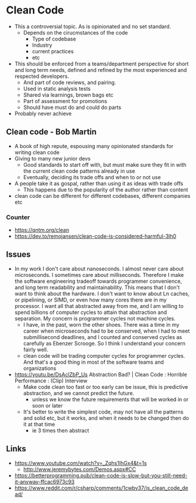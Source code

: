 # Clean Code

- This a controversial topic. As is opinionated and no set standard.
  - Depends on the cirucmstances of the code
    - Type of codebase
    - Industry
    - current practices
    - etc
- This should be enforced from a teams/department perspective for short and long term needs, defined and refined by the most experienced and respected developers.
  - And part of code reviews, and pairing.
  - Used in static analysis tests
  - Shared via learnings, brown bags etc
  - Part of assessment for promotions
  - Should have must do and could do parts
- Probably never achieve

## Clean code - Bob Martin

- A book of high repute, espousing many opinionated standards for writing clean code
- Giving to many new junior devs
  - Good standards to start off with, but must make sure they fit in with the current clean code patterns already in use
  - Eventually, deciding its trade offs and when to or not use 
- A people take it as gospal, rather than using it as ideas with trade offs
  - This happens due to the popularity of the author rather than content
- clean code can be different for different codebases, different companies etc

### Counter

- https://qntm.org/clean
- https://dev.to/remojansen/clean-code-is-considered-harmful-3lh0

## Issues 

- In my work I don't care about nanoseconds. I almost never care about microseconds. I sometimes care about milliseconds. Therefore I make the software engineering tradeoff towards programmer convenience, and long term readability and maintainability. This means that I don't want to think about the hardware. I don't want to know about Ln caches, or pipelining, or SIMD, or even how many cores there are in my processor. I want all that abstracted away from me, and I am willing to spend billions of computer cycles to attain that abstraction and separation. My concern is programmer cycles not machine cycles.
  - I have, in the past, worn the other shoes. There was a time in my career when microseconds had to be conserved, when I had to meet submillisecond deadlines, and I counted and conserved cycles as carefully as Ebenzer Scrooge. So I think I understand your concern fairly well.
  - clean code will be trading computer cycles for programmer cycles. And that's a good thing in most of the software teams and organizations
- https://youtu.be/DsAclZbP_Us  Abstraction Bad? | Clean Code : Horrible Performance : (Clip) Interview
  - Make code clean too fast or too early can be issue, this is predictive abstraction, and we cannot predict the future. 
    - unless we know the future requirements that will be worked in or soon or later
  - It's better to write the simplest code, may not have all the patterns and solid etc, but it works, and when it needs to be changed then do it at that time
    - ie 3 times then abstract

## Links

- https://www.youtube.com/watch?v=_Zqhs1IhGx4&t=1s
  - http://www.jeremybytes.com/Demos.aspx#CC
- https://betterprogramming.pub/clean-code-is-slow-but-you-still-need-it-anyway-ffcac6973c93
- https://www.reddit.com/r/csharp/comments/1cwbv37/is_clean_code_dead/
